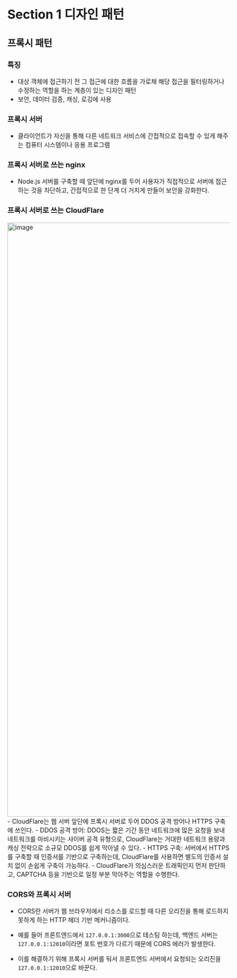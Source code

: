 # Section 1 디자인 패턴

## 프록시 패턴

### 특징
- 대상 객체에 접근하기 전 그 접근에 대한 흐름을 가로채 해당 접근을 필터링하거나 수정하는 역할을 하는 계층이 있는 디자인 패턴
- 보안, 데이터 검증, 캐싱, 로깅에 사용

### 프록시 서버
- 클라이언트가 자신을 통해 다른 네트워크 서비스에 간접적으로 접속할 수 있게 해주는 컴퓨터 시스템이나 응용 프로그램

### 프록시 서버로 쓰는 nginx
- Node.js 서버를 구축할 때 앞단에 nginx를 두어 사용자가 직접적으로 서버에 접근하는 것을 차단하고, 간접적으로 한 단계 더 거치게 만들어 보안을 강화한다.

### 프록시 서버로 쓰는 CloudFlare
<img width="2560" height="1344" alt="image" src="https://github.com/user-attachments/assets/e3eee16f-9b6b-4c18-8e3f-2f9f0afa275a" />
- CloudFlare는 웹 서버 앞단에 프록시 서버로 두어 DDOS 공격 방어나 HTTPS 구축에 쓰인다.
    - DDOS 공격 방어: DDOS는 짧은 기간 동안 네트워크에 많은 요청을 보내 네트워크를 마비시키는 사이버 공격 유형으로, CloudFlare는 거대한 네트워크 용량과 캐싱 전략으로 소규모 DDOS를 쉽게 막아낼 수 있다.
    - HTTPS 구축: 서버에서 HTTPS를 구축할 때 인증서를 기반으로 구축하는데, CloudFlare를 사용하면 별도의 인증서 설치 없이 손쉽게 구축이 가능하다.
- CloudFlare가 의심스러운 트래픽인지 먼저 판단하고, CAPTCHA 등을 기반으로 일정 부분 
막아주는 역할을 수행한다.

### CORS와 프록시 서버
- CORS란 서버가 웹 브라우저에서 리소스를 로드할 때 다른 오리진을 통해 로드하지 못하게 하는 HTTP 헤더 기반 메커니즘이다.
- 예를 들어 프론트엔드에서 `127.0.0.1:3000`으로 테스팅 하는데, 백엔드 서버는 `127.0.0.1:12010`이라면 포트 번호가 다르기 때문에 CORS 에러가 발생한다.

- 이를 해결하기 위해 프록시 서버를 둬서 프론트엔드 서버에서 요청되는 오리진을 `127.0.0.1:12010`으로 바꾼다.

